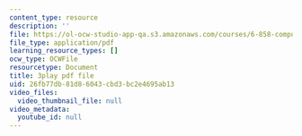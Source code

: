 ```yaml
---
content_type: resource
description: ''
file: https://ol-ocw-studio-app-qa.s3.amazonaws.com/courses/6-858-computer-systems-security-fall-2014/26fb77db81d86043cbd3bc2e4695ab13_WG5UbMrUiLU.pdf
file_type: application/pdf
learning_resource_types: []
ocw_type: OCWFile
resourcetype: Document
title: 3play pdf file
uid: 26fb77db-81d8-6043-cbd3-bc2e4695ab13
video_files:
  video_thumbnail_file: null
video_metadata:
  youtube_id: null
---
```

